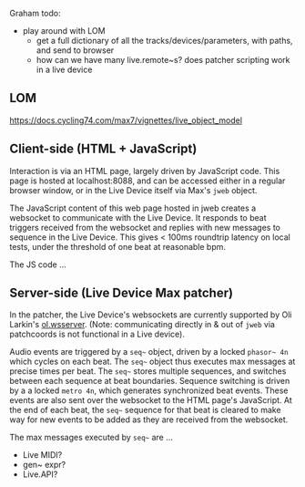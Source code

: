 
Graham todo:

- play around with LOM
	- get a full dictionary of all the tracks/devices/parameters, with paths, and send to browser
	- how can we have many live.remote~s? does patcher scripting work in a live device

## LOM

https://docs.cycling74.com/max7/vignettes/live_object_model


## Client-side (HTML + JavaScript)

Interaction is via an HTML page, largely driven by JavaScript code. This page is hosted at localhost:8088, and can be accessed either in a regular browser window, or in the Live Device itself via Max's ```jweb``` object. 

The JavaScript content of this web page hosted in jweb creates a websocket to communicate with the Live Device. It responds to beat triggers received from the websocket and replies with new messages to sequence in the Live Device. This gives < 100ms roundtrip latency on local tests, under the threshold of one beat at reasonable bpm.

The JS code ... 

## Server-side (Live Device Max patcher)

In the patcher, the Live Device's websockets are currently supported by Oli Larkin's [ol.wsserver](https://github.com/olilarkin/wsserver). (Note: communicating directly in & out of ```jweb``` via patchcoords is not functional in a Live device). 

Audio events are triggered by a ```seq~``` object, driven by a locked ```phasor~ 4n``` which cycles on each beat. The ```seq~``` object thus executes max messages at precise times per beat. The ```seq~``` stores multiple sequences, and switches between each sequence at beat boundaries. Sequence switching is driven by a a locked ```metro 4n```, which generates synchronized beat events. These events are also sent over the websocket to the HTML page's JavaScript. At the end of each beat, the ```seq~``` sequence for that beat is cleared to make way for new events to be added as they are received from the websocket.

The max messages executed by ```seq~``` are ... 
- Live MIDI?
- gen~ expr?
- Live.API?
